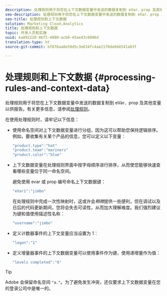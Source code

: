```yaml
---
description: 处理规则用于将您在上下文数据变量中发送的数据复制到 eVar、prop 及其他变量以供报告。
seo-description: 处理规则用于将您在上下文数据变量中发送的数据复制到 eVar、prop 及其他变量以供报告。
seo-title: 处理规则和上下文数据
solution: Marketing Cloud,Analytics
title: 处理规则和上下文数据
topic: 开发人员和实施
uuid: ea892228-86f5-4980-acb8-45ae43c6996d
translation-type: ht
source-git-commit: bf076aa8e59d5c3e634fc4ae21f0de0d4541a83f

---
```



# 处理规则和上下文数据 {#processing-rules-and-context-data}

处理规则用于将您在上下文数据变量中发送的数据复制到 eVar、prop 及其他变量以供报告。有关更多信息，请参阅[处理规则](https://docs.adobe.com/content/help/zh-Hans/analytics/admin/admin-tools/processing-rules/processing-rules.html)。

在使用处理规则时，请牢记以下信息：

* 使用命名空间对上下文数据变量进行分组，因为这可以帮助您保持逻辑排序。例如，要收集有关某个产品的信息，您可以定义以下变量：

   ```js
   "product.type":"hat" 
   "product.team":"mariners" 
   "product.color":"blue"
   ```

* 上下文数据变量在处理规则界面中按字母顺序进行排序，从而使您能够快速查看哪些变量位于同一命名空间。

   避免使用 evar 或 prop 编号命名上下文数据键：

   ```js
   "eVar1":"jimbo"
   ```

   在处理规则中完成一次性映射时，这或许会&#x200B;*稍微*&#x200B;提供一些便利，但在调试以及日后的代码更新期间，您将会失去可读性，从而加大理解难度。我们强烈建议为键和值使用描述性名称：

   ```js
   "username":"jimbo"
   ```

* 定义计数器事件的上下文变量应当设置为 1：

   ```js
   "logon":"1"
   ```

* 定义增量器事件的上下文数据变量可以使用事件作为键，使用递增量作为值：

   ```js
   "levels completed":"6"
   ```

>[!TIP]
>
>Adobe 会保留命名空间 `"a."`。为了避免发生冲突，还仅要求上下文数据变量在您的登录公司中是唯一的。

